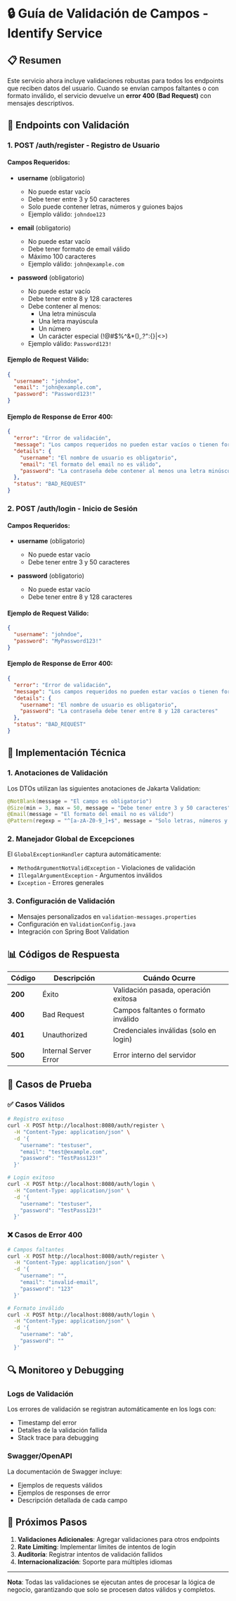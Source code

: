 # 🔒 Guía de Validación de Campos - Identify Service

## 📋 Resumen

Este servicio ahora incluye validaciones robustas para todos los endpoints que reciben datos del usuario. Cuando se envían campos faltantes o con formato inválido, el servicio devuelve un **error 400 (Bad Request)** con mensajes descriptivos.

## 🚀 Endpoints con Validación

### 1. **POST /auth/register** - Registro de Usuario

#### Campos Requeridos:
- **username** (obligatorio)
  - No puede estar vacío
  - Debe tener entre 3 y 50 caracteres
  - Solo puede contener letras, números y guiones bajos
  - Ejemplo válido: `johndoe123`

- **email** (obligatorio)
  - No puede estar vacío
  - Debe tener formato de email válido
  - Máximo 100 caracteres
  - Ejemplo válido: `john@example.com`

- **password** (obligatorio)
  - No puede estar vacío
  - Debe tener entre 8 y 128 caracteres
  - Debe contener al menos:
    - Una letra minúscula
    - Una letra mayúscula
    - Un número
    - Un carácter especial (!@#$%^&*(),.?":{}|<>)
  - Ejemplo válido: `Password123!`

#### Ejemplo de Request Válido:
```json
{
  "username": "johndoe",
  "email": "john@example.com",
  "password": "Password123!"
}
```

#### Ejemplo de Response de Error 400:
```json
{
  "error": "Error de validación",
  "message": "Los campos requeridos no pueden estar vacíos o tienen formato inválido",
  "details": {
    "username": "El nombre de usuario es obligatorio",
    "email": "El formato del email no es válido",
    "password": "La contraseña debe contener al menos una letra minúscula, una mayúscula, un número y un carácter especial"
  },
  "status": "BAD_REQUEST"
}
```

### 2. **POST /auth/login** - Inicio de Sesión

#### Campos Requeridos:
- **username** (obligatorio)
  - No puede estar vacío
  - Debe tener entre 3 y 50 caracteres

- **password** (obligatorio)
  - No puede estar vacío
  - Debe tener entre 8 y 128 caracteres

#### Ejemplo de Request Válido:
```json
{
  "username": "johndoe",
  "password": "MyPassword123!"
}
```

#### Ejemplo de Response de Error 400:
```json
{
  "error": "Error de validación",
  "message": "Los campos requeridos no pueden estar vacíos o tienen formato inválido",
  "details": {
    "username": "El nombre de usuario es obligatorio",
    "password": "La contraseña debe tener entre 8 y 128 caracteres"
  },
  "status": "BAD_REQUEST"
}
```

## 🔧 Implementación Técnica

### 1. **Anotaciones de Validación**
Los DTOs utilizan las siguientes anotaciones de Jakarta Validation:

```java
@NotBlank(message = "El campo es obligatorio")
@Size(min = 3, max = 50, message = "Debe tener entre 3 y 50 caracteres")
@Email(message = "El formato del email no es válido")
@Pattern(regexp = "^[a-zA-Z0-9_]+$", message = "Solo letras, números y guiones bajos")
```

### 2. **Manejador Global de Excepciones**
El `GlobalExceptionHandler` captura automáticamente:
- `MethodArgumentNotValidException` - Violaciones de validación
- `IllegalArgumentException` - Argumentos inválidos
- `Exception` - Errores generales

### 3. **Configuración de Validación**
- Mensajes personalizados en `validation-messages.properties`
- Configuración en `ValidationConfig.java`
- Integración con Spring Boot Validation

## 📊 Códigos de Respuesta

| Código | Descripción | Cuándo Ocurre |
|--------|-------------|---------------|
| **200** | Éxito | Validación pasada, operación exitosa |
| **400** | Bad Request | Campos faltantes o formato inválido |
| **401** | Unauthorized | Credenciales inválidas (solo en login) |
| **500** | Internal Server Error | Error interno del servidor |

## 🧪 Casos de Prueba

### ✅ **Casos Válidos**
```bash
# Registro exitoso
curl -X POST http://localhost:8080/auth/register \
  -H "Content-Type: application/json" \
  -d '{
    "username": "testuser",
    "email": "test@example.com",
    "password": "TestPass123!"
  }'

# Login exitoso
curl -X POST http://localhost:8080/auth/login \
  -H "Content-Type: application/json" \
  -d '{
    "username": "testuser",
    "password": "TestPass123!"
  }'
```

### ❌ **Casos de Error 400**
```bash
# Campos faltantes
curl -X POST http://localhost:8080/auth/register \
  -H "Content-Type: application/json" \
  -d '{
    "username": "",
    "email": "invalid-email",
    "password": "123"
  }'

# Formato inválido
curl -X POST http://localhost:8080/auth/login \
  -H "Content-Type: application/json" \
  -d '{
    "username": "ab",
    "password": ""
  }'
```

## 🔍 Monitoreo y Debugging

### Logs de Validación
Los errores de validación se registran automáticamente en los logs con:
- Timestamp del error
- Detalles de la validación fallida
- Stack trace para debugging

### Swagger/OpenAPI
La documentación de Swagger incluye:
- Ejemplos de requests válidos
- Ejemplos de responses de error
- Descripción detallada de cada campo

## 🚀 Próximos Pasos

1. **Validaciones Adicionales**: Agregar validaciones para otros endpoints
2. **Rate Limiting**: Implementar límites de intentos de login
3. **Auditoría**: Registrar intentos de validación fallidos
4. **Internacionalización**: Soporte para múltiples idiomas

---

**Nota**: Todas las validaciones se ejecutan antes de procesar la lógica de negocio, garantizando que solo se procesen datos válidos y completos.
